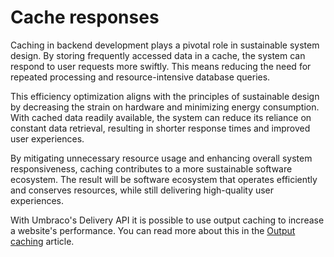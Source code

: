 # Cache responses

Caching in backend development plays a pivotal role in sustainable system design. By storing frequently accessed data in a cache, the system can respond to user requests more swiftly. This means reducing the need for repeated processing and resource-intensive database queries.

This efficiency optimization aligns with the principles of sustainable design by decreasing the strain on hardware and minimizing energy consumption. With cached data readily available, the system can reduce its reliance on constant data retrieval, resulting in shorter response times and improved user experiences.

By mitigating unnecessary resource usage and enhancing overall system responsiveness, caching contributes to a more sustainable software ecosystem. The result will be software ecosystem that operates efficiently and conserves resources, while still delivering high-quality user experiences.

With Umbraco's Delivery API it is possible to use output caching to increase a website's performance. You can read more about this in the [Output caching](https://docs.umbraco.com/umbraco-cms/v/13.latest-rc/reference/content-delivery-api/output-caching) article.
